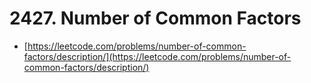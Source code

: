 # 2427. Number of Common Factors

- [https://leetcode.com/problems/number-of-common-factors/description/](https://leetcode.com/problems/number-of-common-factors/description/)
